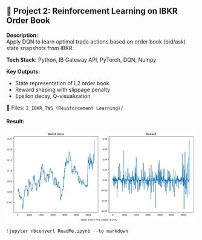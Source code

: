 ## 🧠 Project 2: Reinforcement Learning on IBKR Order Book

**Description:**  
Apply DQN to learn optimal trade actions based on order book (bid/ask) state snapshots from IBKR.

**Tech Stack:** Python, IB Gateway API, PyTorch, DQN, Numpy

**Key Outputs:**
- State representation of L2 order book
- Reward shaping with slippage penalty
- Epsilon decay, Q-visualization

📁 Files: `2_IBKR_TWS (Reinforcement Learning)/`

#### Result:
![image.png](ReadMe_files/5621394e-2d5b-4ae3-b44e-d6bc8d3e4b4c.png)


```python
!jupyter nbconvert ReadMe.ipynb --to markdown
```


```python

```
